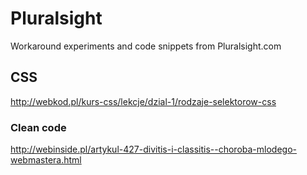 # Pluralsight
Workaround experiments and code snippets from Pluralsight.com



## CSS

http://webkod.pl/kurs-css/lekcje/dzial-1/rodzaje-selektorow-css

### Clean code

http://webinside.pl/artykul-427-divitis-i-classitis--choroba-mlodego-webmastera.html
